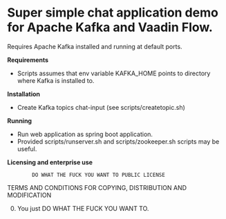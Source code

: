 Super simple chat application demo for Apache Kafka and Vaadin Flow.
==
Requires Apache Kafka installed and running at default ports.

**Requirements**
- Scripts assumes that env variable KAFKA_HOME points to directory where Kafka is installed to.

**Installation**
- Create Kafka topics chat-input (see scripts/createtopic.sh)

**Running**
- Run web application as spring boot application.
- Provided scripts/runserver.sh and scripts/zookeeper.sh scripts may be useful.

**Licensing and enterprise use**

            DO WHAT THE FUCK YOU WANT TO PUBLIC LICENSE 
   TERMS AND CONDITIONS FOR COPYING, DISTRIBUTION AND MODIFICATION 

  0. You just DO WHAT THE FUCK YOU WANT TO.
